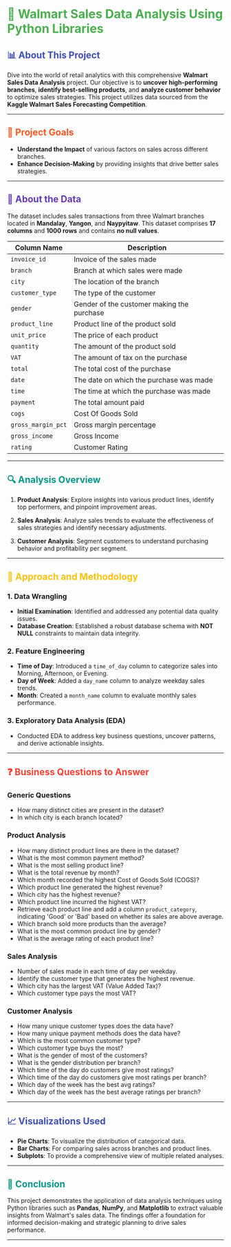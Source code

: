  # <span style="color:#4CAF50">🏪 **Walmart Sales Data Analysis Using Python Libraries**</span>

## <span style="color:#3F51B5">📊 **About This Project**</span>
Dive into the world of retail analytics with this comprehensive **Walmart Sales Data Analysis** project. Our objective is to **uncover high-performing branches**, **identify best-selling products**, and **analyze customer behavior** to optimize sales strategies. This project utilizes data sourced from the **Kaggle Walmart Sales Forecasting Competition**.

---

## <span style="color:#FF5722">🎯 **Project Goals**</span>
- **Understand the Impact** of various factors on sales across different branches.
- **Enhance Decision-Making** by providing insights that drive better sales strategies.

---

## <span style="color:#673AB7">📁 **About the Data**</span>
The dataset includes sales transactions from three Walmart branches located in **Mandalay**, **Yangon**, and **Naypyitaw**. This dataset comprises **17 columns** and **1000 rows** and contains **no null values**.

| **Column Name**       | **Description**                                 |    
|-----------------------|-------------------------------------------------|
| `invoice_id`          | Invoice of the sales made                       |        
| `branch`              | Branch at which sales were made                 | 
| `city`                | The location of the branch                      | 
| `customer_type`       | The type of the customer                        | 
| `gender`              | Gender of the customer making the purchase      | 
| `product_line`        | Product line of the product sold                | 
| `unit_price`          | The price of each product                       | 
| `quantity`            | The amount of the product sold                  | 
| `VAT`                 | The amount of tax on the purchase               | 
| `total`               | The total cost of the purchase                  |
| `date`                | The date on which the purchase was made         | 
| `time`                | The time at which the purchase was made         |             
| `payment`             | The total amount paid                           |       
| `cogs`                | Cost Of Goods Sold                              |      
| `gross_margin_pct`    | Gross margin percentage                         |
| `gross_income`       | Gross Income                                    |
| `rating`             | Customer Rating                                 | 

---

## <span style="color:#009688">🔍 **Analysis Overview**</span>
1. **Product Analysis**: Explore insights into various product lines, identify top performers, and pinpoint improvement areas.
   
2. **Sales Analysis**: Analyze sales trends to evaluate the effectiveness of sales strategies and identify necessary adjustments.
   
3. **Customer Analysis**: Segment customers to understand purchasing behavior and profitability per segment.

---

## <span style="color:#FFC107">🚀 **Approach and Methodology**</span>
### 1. **Data Wrangling**
- **Initial Examination**: Identified and addressed any potential data quality issues.
- **Database Creation**: Established a robust database schema with **NOT NULL** constraints to maintain data integrity.

### 2. **Feature Engineering**
- **Time of Day**: Introduced a `time_of_day` column to categorize sales into Morning, Afternoon, or Evening.
- **Day of Week**: Added a `day_name` column to analyze weekday sales trends.
- **Month**: Created a `month_name` column to evaluate monthly sales performance.

### 3. **Exploratory Data Analysis (EDA)**
- Conducted EDA to address key business questions, uncover patterns, and derive actionable insights.

---

## <span style="color:#F44336">❓ **Business Questions to Answer**</span>
### **Generic Questions**
- How many distinct cities are present in the dataset?
- In which city is each branch located?

### **Product Analysis**
- How many distinct product lines are there in the dataset?
- What is the most common payment method?
- What is the most selling product line?
- What is the total revenue by month?
- Which month recorded the highest Cost of Goods Sold (COGS)?
- Which product line generated the highest revenue?
- Which city has the highest revenue?
- Which product line incurred the highest VAT?
- Retrieve each product line and add a column `product_category`, indicating 'Good' or 'Bad' based on whether its sales are above average.
- Which branch sold more products than the average?
- What is the most common product line by gender?
- What is the average rating of each product line?

### **Sales Analysis**
- Number of sales made in each time of day per weekday.
- Identify the customer type that generates the highest revenue.
- Which city has the largest VAT (Value Added Tax)?
- Which customer type pays the most VAT?

### **Customer Analysis**
- How many unique customer types does the data have?
- How many unique payment methods does the data have?
- Which is the most common customer type?
- Which customer type buys the most?
- What is the gender of most of the customers?
- What is the gender distribution per branch?
- Which time of the day do customers give most ratings?
- Which time of the day do customers give most ratings per branch?
- Which day of the week has the best avg ratings?
- Which day of the week has the best average ratings per branch?
---

## <span style="color:#3F51B5">📈 **Visualizations Used**</span>
- **Pie Charts**: To visualize the distribution of categorical data.
- **Bar Charts**: For comparing sales across branches and product lines.
- **Subplots**: To provide a comprehensive view of multiple related analyses.

---

## <span style="color:#009688">🌟 **Conclusion**</span>
This project demonstrates the application of data analysis techniques using Python libraries such as **Pandas**, **NumPy**, and **Matplotlib** to extract valuable insights from Walmart's sales data. The findings offer a foundation for informed decision-making and strategic planning to drive sales performance.

---
